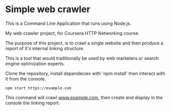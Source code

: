 # Simple web crawler

This is a Command Line Application that runs using Node.js.

My web crawler project, for Coursera HTTP Networking course.

The purpose of this project, is to crawl a single website and then produce a report of it's internal linking structure.

This is a tool that would traditionally be used by web marketers or search engine optimization experts.

Clone the repository, install dependecies with 'npm install' then interact with it from the console.

```shell
npm start https://example.com
```

This command will crawl www.example.com, then create and display in the console the linking report.
